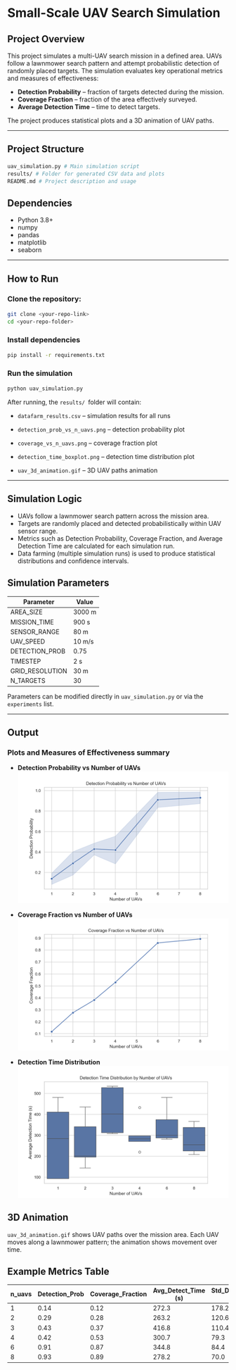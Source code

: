 # Small-Scale UAV Search Simulation

## Project Overview

This project simulates a multi-UAV search mission in a defined area. UAVs follow a lawnmower search pattern and attempt probabilistic detection of randomly placed targets. The simulation evaluates key operational metrics and measures of effectiveness:

- **Detection Probability** – fraction of targets detected during the mission.
- **Coverage Fraction** – fraction of the area effectively surveyed.
- **Average Detection Time** – time to detect targets.

The project produces statistical plots and a 3D animation of UAV paths.

---

## Project Structure

```bash
uav_simulation.py # Main simulation script
results/ # Folder for generated CSV data and plots
README.md # Project description and usage
```

## Dependencies
- Python 3.8+
- numpy
- pandas
- matplotlib
- seaborn

---

## How to Run

### Clone the repository:

```bash
git clone <your-repo-link>
cd <your-repo-folder>
```

### Install dependencies
```bash
pip install -r requirements.txt
```

### Run the simulation
```bash
python uav_simulation.py
```

After running, the ```results/ ```folder will contain:
- ```datafarm_results.csv``` – simulation results for all runs

- ```detection_prob_vs_n_uavs.png``` – detection probability plot

- ```coverage_vs_n_uavs.png``` – coverage fraction plot

- ```detection_time_boxplot.png``` – detection time distribution plot

- ```uav_3d_animation.gif``` – 3D UAV paths animation

---

## Simulation Logic
- UAVs follow a lawnmower search pattern across the mission area.
- Targets are randomly placed and detected probabilistically within UAV sensor range.
- Metrics such as Detection Probability, Coverage Fraction, and Average Detection Time are calculated for each simulation run.
- Data farming (multiple simulation runs) is used to produce statistical distributions and confidence intervals.

## Simulation Parameters

| Parameter        | Value       |
|-----------------|------------|
| AREA_SIZE        | 3000 m     |
| MISSION_TIME     | 900 s      |
| SENSOR_RANGE     | 80 m       |
| UAV_SPEED        | 10 m/s     |
| DETECTION_PROB   | 0.75       |
| TIMESTEP         | 2 s        |
| GRID_RESOLUTION  | 30 m       |
| N_TARGETS        | 30         |

Parameters can be modified directly in `uav_simulation.py` or via the `experiments` list.

---

## Output

### Plots and Measures of Effectiveness summary

- **Detection Probability vs Number of UAVs**  
  ![Detection Probability](results/MoE_detection_prob_vs_n_uavs.png)

- **Coverage Fraction vs Number of UAVs**  
  ![Coverage Fraction](results/MoE_coverage_vs_n_uavs.png)

- **Detection Time Distribution**  
  ![Detection Time](results/MoE_detection_time_boxplot.png)


## 3D Animation
`uav_3d_animation.gif` shows UAV paths over the mission area. Each UAV moves along a lawnmower pattern; the animation shows movement over time.

## Example Metrics Table

| n_uavs | Detection_Prob | Coverage_Fraction | Avg_Detect_Time (s) | Std_Detect_Time (s) |
|--------|----------------|-----------------|-------------------|-------------------|
| 1      | 0.14           | 0.12            | 272.3             | 178.2             |
| 2      | 0.29           | 0.28            | 263.2             | 120.6             |
| 3      | 0.43           | 0.37            | 416.8             | 110.4             |
| 4      | 0.42           | 0.53            | 300.7             | 79.3              |
| 6      | 0.91           | 0.87            | 344.8             | 84.4              |
| 8      | 0.93           | 0.89            | 278.2             | 70.0              |